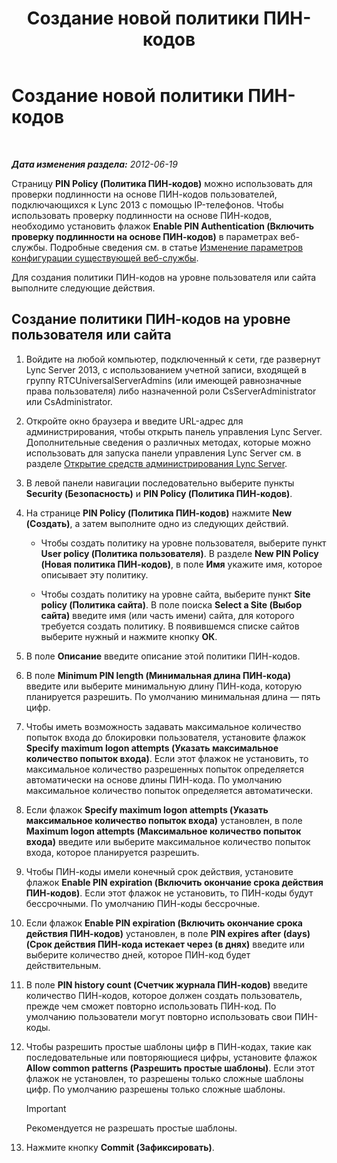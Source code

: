﻿---
title: Создание новой политики ПИН-кодов
TOCTitle: Создание новой политики ПИН-кодов
ms:assetid: 8bdf0478-fe9f-4371-93ff-db39381a25db
ms:mtpsurl: https://technet.microsoft.com/ru-ru/library/Gg182547(v=OCS.15)
ms:contentKeyID: 49310447
ms.date: 05/19/2016
mtps_version: v=OCS.15
ms.translationtype: HT
---

# Создание новой политики ПИН-кодов

 

_**Дата изменения раздела:** 2012-06-19_

Страницу **PIN Policy (Политика ПИН-кодов)** можно использовать для проверки подлинности на основе ПИН-кодов пользователей, подключающихся к Lync 2013 с помощью IP-телефонов. Чтобы использовать проверку подлинности на основе ПИН-кодов, необходимо установить флажок **Enable PIN Authentication (Включить проверку подлинности на основе ПИН-кодов)** в параметрах веб-службы. Подробные сведения см. в статье [Изменение параметров конфигурации существующей веб-службы](lync-server-2013-modify-existing-web-service-configuration-settings.md).

Для создания политики ПИН-кодов на уровне пользователя или сайта выполните следующие действия.

## Создание политики ПИН-кодов на уровне пользователя или сайта

1.  Войдите на любой компьютер, подключенный к сети, где развернут Lync Server 2013, с использованием учетной записи, входящей в группу RTCUniversalServerAdmins (или имеющей равнозначные права пользователя) либо назначенной роли CsServerAdministrator или CsAdministrator.

2.  Откройте окно браузера и введите URL-адрес для администрирования, чтобы открыть панель управления Lync Server. Дополнительные сведения о различных методах, которые можно использовать для запуска панели управления Lync Server см. в разделе [Открытие средств администрирования Lync Server](lync-server-2013-open-lync-server-administrative-tools.md).

3.  В левой панели навигации последовательно выберите пункты **Security (Безопасность)** и **PIN Policy (Политика ПИН-кодов)**.

4.  На странице **PIN Policy (Политика ПИН-кодов)** нажмите **New (Создать)**, а затем выполните одно из следующих действий.
    
      - Чтобы создать политику на уровне пользователя, выберите пункт **User policy (Политика пользователя)**. В разделе **New PIN Policy (Новая политика ПИН-кодов)**, в поле **Имя** укажите имя, которое описывает эту политику.
    
      - Чтобы создать политику на уровне сайта, выберите пункт **Site policy (Политика сайта)**. В поле поиска **Select a Site (Выбор сайта)** введите имя (или часть имени) сайта, для которого требуется создать политику. В появившемся списке сайтов выберите нужный и нажмите кнопку **ОК**.

5.  В поле **Описание** введите описание этой политики ПИН-кодов.

6.  В поле **Minimum PIN length (Минимальная длина ПИН-кода)** введите или выберите минимальную длину ПИН-кода, которую планируется разрешить. По умолчанию минимальная длина — пять цифр.

7.  Чтобы иметь возможность задавать максимальное количество попыток входа до блокировки пользователя, установите флажок **Specify maximum logon attempts (Указать максимальное количество попыток входа)**. Если этот флажок не установить, то максимальное количество разрешенных попыток определяется автоматически на основе длины ПИН-кода. По умолчанию максимальное количество попыток определяется автоматически.

8.  Если флажок **Specify maximum logon attempts (Указать максимальное количество попыток входа)** установлен, в поле **Maximum logon attempts (Максимальное количество попыток входа)** введите или выберите максимальное количество попыток входа, которое планируется разрешить.

9.  Чтобы ПИН-коды имели конечный срок действия, установите флажок **Enable PIN expiration (Включить окончание срока действия ПИН-кодов)**. Если этот флажок не установить, то ПИН-коды будут бессрочными. По умолчанию ПИН-коды бессрочные.

10. Если флажок **Enable PIN expiration (Включить окончание срока действия ПИН-кодов)** установлен, в поле **PIN expires after (days) (Срок действия ПИН-кода истекает через (в днях)** введите или выберите количество дней, которое ПИН-код будет действительным.

11. В поле **PIN history count (Счетчик журнала ПИН-кодов)** введите количество ПИН-кодов, которое должен создать пользователь, прежде чем сможет повторно использовать ПИН-код. По умолчанию пользователи могут повторно использовать свои ПИН-коды.

12. Чтобы разрешить простые шаблоны цифр в ПИН-кодах, такие как последовательные или повторяющиеся цифры, установите флажок **Allow common patterns (Разрешить простые шаблоны)**. Если этот флажок не установлен, то разрешены только сложные шаблоны цифр. По умолчанию разрешены только сложные шаблоны.
    
    > [!IMPORTANT]
    > Рекомендуется не разрешать простые шаблоны.


13. Нажмите кнопку **Commit (Зафиксировать)**.

